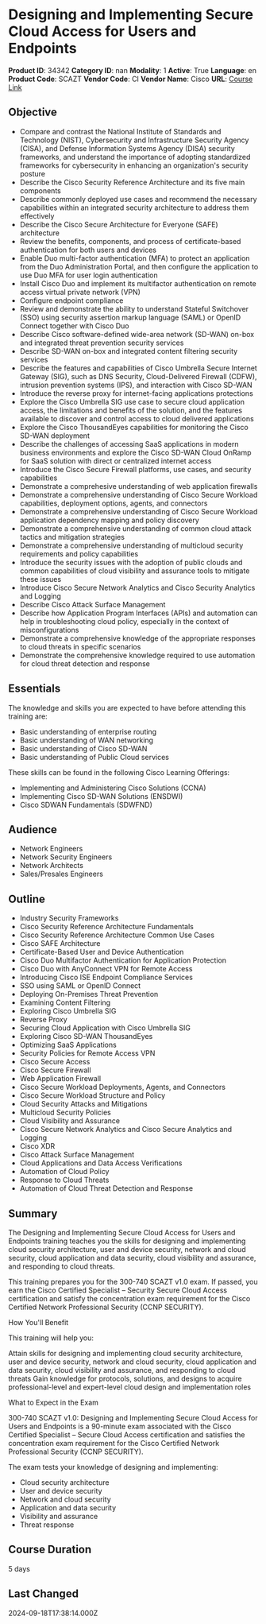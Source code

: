 # Designing and Implementing Secure Cloud Access for Users and Endpoints

**Product ID**: 34342
**Category ID**: nan
**Modality**: 1
**Active**: True
**Language**: en
**Product Code**: SCAZT
**Vendor Code**: CI
**Vendor Name**: Cisco
**URL**: [Course Link](https://www.fastlaneus.com/course/cisco-scazt)

## Objective
- Compare and contrast the National Institute of Standards and Technology (NIST), Cybersecurity and Infrastructure Security Agency (CISA), and Defense Information Systems Agency (DISA) security frameworks, and understand the importance of adopting standardized frameworks for cybersecurity in enhancing an organization's security posture
- Describe the Cisco Security Reference Architecture and its five main components
- Describe commonly deployed use cases and recommend the necessary capabilities within an integrated security architecture to address them effectively
- Describe the Cisco Secure Architecture for Everyone (SAFE) architecture
- Review the benefits, components, and process of certificate-based authentication for both users and devices
- Enable Duo multi-factor authentication (MFA) to protect an application from the Duo Administration Portal, and then configure the application to use Duo MFA for user login authentication
- Install Cisco Duo and implement its multifactor authentication on remote access virtual private network (VPN)
- Configure endpoint compliance
- Review and demonstrate the ability to understand Stateful Switchover (SSO) using security assertion markup language (SAML) or OpenID Connect together with Cisco Duo
- Describe Cisco software-defined wide-area network (SD-WAN) on-box and integrated threat prevention security services
- Describe SD-WAN on-box and integrated content filtering security services
- Describe the features and capabilities of Cisco Umbrella Secure Internet Gateway (SIG), such as DNS Security, Cloud-Delivered Firewall (CDFW), intrusion prevention systems (IPS), and interaction with Cisco SD-WAN
- Introduce the reverse proxy for internet-facing applications protections
- Explore the Cisco Umbrella SIG use case to secure cloud application access, the limitations and benefits of the solution, and the features available to discover and control access to cloud delivered applications
- Explore the Cisco ThousandEyes capabilities for monitoring the Cisco SD-WAN deployment
- Describe the challenges of accessing SaaS applications in modern business environments and explore the Cisco SD-WAN Cloud OnRamp for SaaS solution with direct or centralized internet access
- Introduce the Cisco Secure Firewall platforms, use cases, and security capabilities
- Demonstrate a comprehesive understanding of web application firewalls
- Demonstrate a comprehensive understanding of Cisco Secure Workload capabilities, deployment options, agents, and connectors
- Demonstrate a comprehensive understanding of Cisco Secure Workload application dependency mapping and policy discovery
- Demonstrate a comprehensive understanding of common cloud attack tactics and mitigation strategies
- Demonstrate a comprehensive understanding of multicloud security requirements and policy capabilities
- Introduce the security issues with the adoption of public clouds and common capabilities of cloud visibility and assurance tools to mitigate these issues
- Introduce Cisco Secure Network Analytics and Cisco Security Analytics and Logging
- Describe Cisco Attack Surface Management
- Describe how Application Program Interfaces (APIs) and automation can help in troubleshooting cloud policy, especially in the context of misconfigurations
- Demonstrate a comprehensive knowledge of the appropriate responses to cloud threats in specific scenarios
- Demonstrate the comprehensive knowledge required to use automation for cloud threat detection and response

## Essentials
The knowledge and skills you are expected to have before attending this training are: 



- Basic understanding of enterprise routing
- Basic understanding of WAN networking
- Basic understanding of Cisco SD-WAN
- Basic understanding of Public Cloud services

 
These skills can be found in the following Cisco Learning Offerings:  



- Implementing and Administering Cisco Solutions (CCNA)
- Implementing Cisco SD-WAN Solutions (ENSDWI)
- Cisco SDWAN Fundamentals (SDWFND)

## Audience
- Network Engineers
- Network Security Engineers
- Network Architects
- Sales/Presales Engineers

## Outline
- Industry Security Frameworks
- Cisco Security Reference Architecture Fundamentals
- Cisco Security Reference Architecture Common Use Cases
- Cisco SAFE Architecture
- Certificate-Based User and Device Authentication
- Cisco Duo Multifactor Authentication for Application Protection
- Cisco Duo with AnyConnect VPN for Remote Access
- Introducing Cisco ISE Endpoint Compliance Services
- SSO using SAML or OpenID Connect
- Deploying On-Premises Threat Prevention
- Examining Content Filtering
- Exploring Cisco Umbrella SIG
- Reverse Proxy
- Securing Cloud Application with Cisco Umbrella SIG
- Exploring Cisco SD-WAN ThousandEyes
- Optimizing SaaS Applications
- Security Policies for Remote Access VPN
- Cisco Secure Access
- Cisco Secure Firewall
- Web Application Firewall
- Cisco Secure Workload Deployments, Agents, and Connectors
- Cisco Secure Workload Structure and Policy
- Cloud Security Attacks and Mitigations
- Multicloud Security Policies
- Cloud Visibility and Assurance
- Cisco Secure Network Analytics and Cisco Secure Analytics and Logging
- Cisco XDR
- Cisco Attack Surface Management
- Cloud Applications and Data Access Verifications
- Automation of Cloud Policy
- Response to Cloud Threats
- Automation of Cloud Threat Detection and Response

## Summary
The Designing and Implementing Secure Cloud Access for Users and Endpoints training teaches you the skills for designing and implementing cloud security architecture, user and device security, network and cloud security, cloud application and data security, cloud visibility and assurance, and responding to cloud threats. 

This training prepares you for the 300-740 SCAZT v1.0 exam. If passed, you earn the Cisco Certified Specialist – Security Secure Cloud Access certification and satisfy the concentration exam requirement for the Cisco Certified Network Professional Security (CCNP SECURITY).  


 
How You'll Benefit


This training will help you: 

Attain skills for designing and implementing cloud security architecture, user and device security, network and cloud security, cloud application and data security, cloud visibility and assurance, and responding to cloud threats 
Gain knowledge for protocols, solutions, and designs to acquire professional-level and expert-level cloud design and implementation roles 

What to Expect in the Exam


300-740 SCAZT v1.0: Designing and Implementing Secure Cloud Access for Users and Endpoints is a 90-minute exam associated with the Cisco Certified Specialist – Secure Cloud Access certification and satisfies the concentration exam requirement for the Cisco Certified Network Professional Security (CCNP SECURITY). 

The exam tests your knowledge of designing and implementing: 



- Cloud security architecture
- User and device security
- Network and cloud security
- Application and data security
- Visibility and assurance
- Threat response

## Course Duration
5 days

## Last Changed
2024-09-18T17:38:14.000Z
